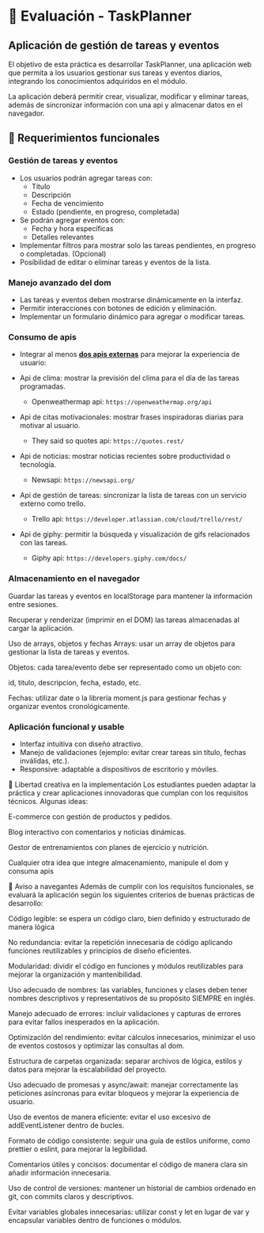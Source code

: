 # 🚀 Evaluación - TaskPlanner

## Aplicación de gestión de tareas y eventos
El objetivo de esta práctica es desarrollar TaskPlanner, una aplicación web que permita a los usuarios gestionar sus tareas y eventos diarios, integrando los conocimientos adquiridos en el módulo.

La aplicación deberá permitir crear, visualizar, modificar y eliminar tareas, además de sincronizar información con una api y almacenar datos en el navegador.

## 🔧 Requerimientos funcionales
### Gestión de tareas y eventos
- Los usuarios podrán agregar tareas con:
    - Título
    - Descripción
    - Fecha de vencimiento
    - Estado (pendiente, en progreso, completada)
- Se podrán agregar eventos con:
    - Fecha y hora específicas
    - Detalles relevantes
- Implementar filtros para mostrar solo las tareas pendientes, en progreso o completadas. (Opcional)
- Posibilidad de editar o eliminar tareas y eventos de la lista.

### Manejo avanzado del dom
- Las tareas y eventos deben mostrarse dinámicamente en la interfaz.
- Permitir interacciones con botones de edición y eliminación.
- Implementar un formulario dinámico para agregar o modificar tareas.

### Consumo de apis
- Integrar al menos **<ins>dos apis externas</ins>** para mejorar la experiencia de usuario:
- Api de clima: mostrar la previsión del clima para el día de las tareas programadas.
    - Openweathermap api: `https://openweathermap.org/api`
- Api de citas motivacionales: mostrar frases inspiradoras diarias para motivar al usuario.
    - They said so quotes api: `https://quotes.rest/`

- Api de noticias: mostrar noticias recientes sobre productividad o tecnología.
    - Newsapi: `https://newsapi.org/`
- Api de gestión de tareas: sincronizar la lista de tareas con un servicio externo como trello.
    - Trello api: `https://developer.atlassian.com/cloud/trello/rest/`
- Api de giphy: permitir la búsqueda y visualización de gifs relacionados con las tareas.
    - Giphy api: `https://developers.giphy.com/docs/`

### Almacenamiento en el navegador
Guardar las tareas y eventos en localStorage para mantener la información entre sesiones.

Recuperar y renderizar (imprimir en el DOM) las tareas almacenadas al cargar la aplicación.

Uso de arrays, objetos y fechas
Arrays: usar un array de objetos para gestionar la lista de tareas y eventos.

Objetos: cada tarea/evento debe ser representado como un objeto con:

id, titulo, descripcion, fecha, estado, etc.

Fechas: utilizar date o la librería moment.js para gestionar fechas y organizar eventos cronológicamente.

### Aplicación funcional y usable
- Interfaz intuitiva con diseño atractivo.
- Manejo de validaciones (ejemplo: evitar crear tareas sin título, fechas inválidas, etc.).
- Responsive: adaptable a dispositivos de escritorio y móviles.


🫶 Libertad creativa en la implementación
Los estudiantes pueden adaptar la práctica y crear aplicaciones innovadoras que cumplan con los requisitos técnicos. Algunas ideas:

E-commerce con gestión de productos y pedidos.

Blog interactivo con comentarios y noticias dinámicas.

Gestor de entrenamientos con planes de ejercicio y nutrición.

Cualquier otra idea que integre almacenamiento, manipule el dom y consuma apis



🤠 Aviso a navegantes
Además de cumplir con los requisitos funcionales, se evaluará la aplicación según los siguientes criterios de buenas prácticas de desarrollo:

Código legible: se espera un código claro, bien definido y estructurado de manera lógica

No redundancia: evitar la repetición innecesaria de código aplicando funciones reutilizables y principios de diseño eficientes.

Modularidad: dividir el código en funciones y módulos reutilizables para mejorar la organización y mantenibilidad.

Uso adecuado de nombres: las variables, funciones y clases deben tener nombres descriptivos y representativos de su propósito SIEMPRE en inglés.

Manejo adecuado de errores: incluir validaciones y capturas de errores para evitar fallos inesperados en la aplicación.

Optimización del rendimiento: evitar cálculos innecesarios, minimizar el uso de eventos costosos y optimizar las consultas al dom.

Estructura de carpetas organizada: separar archivos de lógica, estilos y datos para mejorar la escalabilidad del proyecto.

Uso adecuado de promesas y async/await: manejar correctamente las peticiones asíncronas para evitar bloqueos y mejorar la experiencia de usuario.

Uso de eventos de manera eficiente: evitar el uso excesivo de addEventListener dentro de bucles.

Formato de código consistente: seguir una guía de estilos uniforme, como prettier o eslint, para mejorar la legibilidad.

Comentarios útiles y concisos: documentar el código de manera clara sin añadir información innecesaria.

Uso de control de versiones: mantener un historial de cambios ordenado en git, con commits claros y descriptivos.

Evitar variables globales innecesarias: utilizar const y let en lugar de var y encapsular variables dentro de funciones o módulos.